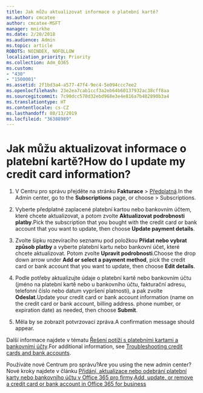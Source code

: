 ```yaml
---
title: Jak můžu aktualizovat informace o platební kartě?
ms.author: cmcatee
author: cmcatee-MSFT
manager: mnirkhe
ms.date: 2/20/2018
ms.audience: Admin
ms.topic: article
ROBOTS: NOINDEX, NOFOLLOW
localization_priority: Priority
ms.collection: Adm_O365
ms.custom:
- "430"
- "1500001"
ms.assetid: 2f1bd3a4-a577-47f4-9ec4-5e094ccc7ee2
ms.openlocfilehash: 23e2ea7cab1ccf3a2eb64b60137932ac38cff8aa
ms.sourcegitcommit: 7c90dcc570d32ebd968e3e4e816a7b482890b3a4
ms.translationtype: HT
ms.contentlocale: cs-CZ
ms.lasthandoff: 08/13/2019
ms.locfileid: "36388989"
---
```

# <a name="how-do-i-update-my-credit-card-information"></a><span data-ttu-id="1931f-102">Jak můžu aktualizovat informace o platební kartě?</span><span class="sxs-lookup"><span data-stu-id="1931f-102">How do I update my credit card information?</span></span>

1. <span data-ttu-id="1931f-103">V Centru pro správu přejděte na stránku **Fakturace** \> [Předplatná](https://go.microsoft.com/fwlink/p/?linkid=842054).</span><span class="sxs-lookup"><span data-stu-id="1931f-103">In the Admin center, go to the **Subscriptions** page, or choose \> [](https://go.microsoft.com/fwlink/p/?linkid=842054) Subscriptions.</span></span>

2. <span data-ttu-id="1931f-104">Vyberte předplatné zaplacené platební kartou nebo bankovním účtem, které chcete aktualizovat, a potom zvolte **Aktualizovat podrobnosti platby**.</span><span class="sxs-lookup"><span data-stu-id="1931f-104">Pick the subscription that you bought with the credit card or bank account that you want to update, then choose **Update payment details**.</span></span>

3. <span data-ttu-id="1931f-105">Zvolte šipku rozevíracího seznamu pod položkou **Přidat nebo vybrat způsob platby** a vyberte platební kartu nebo bankovní účet, které chcete aktualizovat. Potom zvolte **Upravit podrobnosti**.</span><span class="sxs-lookup"><span data-stu-id="1931f-105">Choose the drop down arrow under **Add or select a payment method**, pick the credit card or bank account that you want to update, then choose **Edit details**.</span></span>

4. <span data-ttu-id="1931f-p101">Podle potřeby aktualizujte údaje o platební kartě nebo bankovním účtu (jméno na platební kartě nebo u bankovního účtu, fakturační adresu, telefonní číslo nebo datum vypršení platnosti), a pak zvolte **Odeslat**.</span><span class="sxs-lookup"><span data-stu-id="1931f-p101">Update your credit card or bank account information (name on the credit card or bank account, billing address. phone number, or expiration date) as needed, then choose **Submit**.</span></span>

5. <span data-ttu-id="1931f-108">Měla by se zobrazit potvrzovací zpráva.</span><span class="sxs-lookup"><span data-stu-id="1931f-108">A confirmation message should appear.</span></span>

<span data-ttu-id="1931f-109">Další informace najdete v tématu [Řešení potíží s platebními kartami a bankovními účty](https://docs.microsoft.com/cs-CZ/office365/admin/subscriptions-and-billing/add-update-or-remove-credit-card-or-bank-account#troubleshooting-credit-cards-and-bank-accounts).</span><span class="sxs-lookup"><span data-stu-id="1931f-109">For additional information, see [Troubleshooting credit cards and bank accounts](https://docs.microsoft.com/en-us/office365/admin/subscriptions-and-billing/add-update-or-remove-credit-card-or-bank-account#troubleshooting-credit-cards-and-bank-accounts).</span></span>

<span data-ttu-id="1931f-110">Používáte nové Centrum pro správu?</span><span class="sxs-lookup"><span data-stu-id="1931f-110">Are you using the new admin center?</span></span> <span data-ttu-id="1931f-111">Nové kroky najdete v článku [Přidání, aktualizace nebo odebrání platební karty nebo bankovního účtu v Office 365 pro firmy](https://docs.microsoft.com/cs-CZ/office365/admin/subscriptions-and-billing/add-update-or-remove-credit-card-or-bank-account).</span><span class="sxs-lookup"><span data-stu-id="1931f-111">[Add, update, or remove a credit card or bank account in Office 365 for business](https://docs.microsoft.com/en-us/office365/admin/subscriptions-and-billing/add-update-or-remove-credit-card-or-bank-account)</span></span>